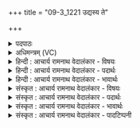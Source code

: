 +++
title = "09-3_1221 उद्यस्य ते"

+++
<details><summary>पदपाठः</summary>

उ꣢त्। य꣡स्य꣢꣯। ते꣣। न꣡व꣢꣯जातस्य। न꣡व꣢꣯। जा꣣तस्य। वृ꣡ष्णः꣢꣯। अ꣡ग्ने꣢꣯। च꣡र꣢꣯न्ति। अ꣣ज꣡राः꣢। अ꣣। ज꣡राः꣢꣯। इ꣣धानाः꣢। अ꣡च्छ꣢꣯। द्याम्। अ꣣रुषः꣢। धू꣣मः꣢। ए꣣षि। स꣢म्। दू꣣तः꣢। अ꣣ग्ने। ई꣡य꣢꣯से। हि। दे꣣वा꣢न्। १२२१।
</details>

<details><summary>अधिमन्त्रम् (VC)</summary>

- अग्निः
- वसिष्ठो मैत्रावरुणिः
- त्रिष्टुप्
- धैवतः
</details>

<details><summary>हिन्दी : आचार्य रामनाथ वेदालंकार - विषयः</summary>

अगले मन्त्र में फिर विद्वान् का ही विषय है।
</details>

<details><summary>हिन्दी : आचार्य रामनाथ वेदालंकार - पदार्थः</summary>

पदार्थान्वयभाषाः -  हे (अग्ने) अग्रनायक विद्वन् ! (यस्य) जिस (नवजातस्य) नवस्नातक, (वृष्णः) विद्या,सुख आदि की वर्षा करनेवाले (ते) आपकी (अजराः) नष्ट न होनेवाली, (इधानाः) जाज्वल्यमान दीप्तियाँ (उत् चरन्ति) उठती हैं, (सः) वह (अरुषः) तेजस्वी (धूमः) अविद्या,भ्रष्टाचार दुःख आदि को कँपा देनेवाले आप (द्याम् अच्छ) विद्या आदि के प्रकाश को लक्ष्य करके (एषि) कर्म करते हो। हे (अग्ने) विद्वन् ! (दूतः) दूत के समान आचरण करनेवाले आप (देवान्) प्रजाजनों से (सम् ईयसे हि) मिलते-जुलते हो ॥३॥
</details>

<details><summary>हिन्दी : आचार्य रामनाथ वेदालंकार - भावार्थः</summary>

भावार्थभाषाः -  नवस्नातक गुरुकुल से बाहर जाकर अपने तेज के प्रभाव को फैलाकर,अज्ञान,दुराचार आदि को कँपा कर जन-समाज को उन्नत करे ॥३॥
</details>

<details><summary>संस्कृत : आचार्य रामनाथ वेदालंकार - विषयः</summary>

अथ पुनरपि विद्वद्विषयमाह।
</details>

<details><summary>संस्कृत : आचार्य रामनाथ वेदालंकार - पदार्थः</summary>

पदार्थान्वयभाषाः -  हे (अग्ने) अग्रनेतः विद्वन् ! (यस्य) नवजातस्य नवस्नातकस्य, (वृष्णः) विद्यासुखादिवर्षकस्य (ते) तव (अजराः) अजीर्णाः, (इधानाः) जाज्वल्यमाना दीप्तयः (उत् चरन्ति) उद्गच्छन्ति,सः (अरुषः) आरोचमानः (धूमः) अविद्याभ्रष्टाचारादीनां प्रकम्पकः त्वम्।[धूनोति कम्पयतीति धूमः। धूञ् कम्पने,इत्यस्माद् ‘इषियुधीन्धिदसिश्याधूसूभ्यो मक्’ उ० १।१४५ इति मक् प्रत्ययः।] (द्याम् अच्छ) विद्यादिप्रकाशम् अभिलक्ष्य (एषि) गच्छसि,कार्यं करोषि। हे (अग्ने) विद्वन् ! (दूतः) दूत इवाचरन् त्वम् (देवान्) प्रजाजनान् (सम् ईयसे हि) संगच्छसे खलु ॥३॥२
</details>

<details><summary>संस्कृत : आचार्य रामनाथ वेदालंकार - भावार्थः</summary>

भावार्थभाषाः -  नवस्नातको गुरुकुलाद् बहिर्गत्वा स्वकीयं तेजःप्रभावं विस्तार्याज्ञानकदाचारादीन् प्रकम्प्य जनसमाजमुन्नयेत् ॥३॥
</details>

<details><summary>संस्कृत : आचार्य रामनाथ वेदालंकार - पादटिप्पनी</summary>

टिप्पणी:   १. ऋ० ७।३।३, ‘एषि’ इत्यत्र ‘ए॑ति॒’। २. एतमपि मन्त्रमृग्भाष्ये दयानन्दर्षिर्विद्युत्पक्षे व्याचष्टे।
</details>